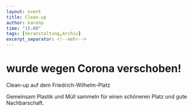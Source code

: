 ```yaml
---
layout: event
title: Clean-up
author: karenp
time: "15:00"
tags: [Veranstaltung,Archiv]
excerpt_separator: <!--mehr-->
---
```


# wurde wegen Corona verschoben!<!--mehr-->

Clean-up auf dem Friedrich-Wilhelm-Platz

Gemeinsam Plastik und Müll sammeln für einen schöneren Platz und gute Nachbarschaft.
